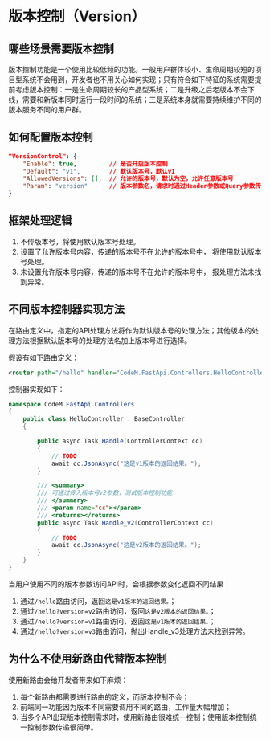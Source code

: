 # 版本控制（Version）



## 哪些场景需要版本控制

版本控制功能是一个使用比较低频的功能。一般用户群体较小、生命周期较短的项目型系统不会用到，开发者也不用关心如何实现；只有符合如下特征的系统需要提前考虑版本控制：一是生命周期较长的产品型系统；二是升级之后老版本不会下线，需要和新版本同时运行一段时间的系统；三是系统本身就需要持续维护不同的版本服务不同的用户群。



## 如何配置版本控制

```json
"VersionControl": {
    "Enable": true,			// 是否开启版本控制
    "Default": "v1",		// 默认版本号，默认v1
    "AllowedVersions": [],	// 允许的版本号，默认为空，允许任意版本号
    "Param": "version"		// 版本参数名，请求时通过Header参数或Query参数传递皆可
}
```



## 框架处理逻辑

1. 不传版本号，将使用默认版本号处理。
2. 设置了允许版本号内容，传递的版本号不在允许的版本号中， 将使用默认版本号处理。
3. 未设置允许版本号内容，传递的版本号不在允许的版本号中， 报处理方法未找到异常。



## 不同版本控制器实现方法

在路由定义中，指定的API处理方法将作为默认版本号的处理方法；其他版本的处理方法根据默认版本号的处理方法名加上版本号进行选择。

假设有如下路由定义：

```xml
<router path="/hello" handler="CodeM.FastApi.Controllers.HelloController.Handle"></router>
```

控制器实现如下：

```c#
namespace CodeM.FastApi.Controllers
{
    public class HelloController : BaseController
    {

        public async Task Handle(ControllerContext cc)
        {
            // TODO
            await cc.JsonAsync("这是v1版本的返回结果。");
        }

        /// <summary>
        /// 可通过传入版本号v2参数，测试版本控制功能
        /// </summary>
        /// <param name="cc"></param>
        /// <returns></returns>
        public async Task Handle_v2(ControllerContext cc)
        {
            // TODO
            await cc.JsonAsync("这是v2版本的返回结果。");
        }
    }
}
```

当用户使用不同的版本参数访问API时，会根据参数变化返回不同结果：

1. 通过`/hello`路由访问，返回`这是v1版本的返回结果。`；
2. 通过`/hello?version=v2`路由访问，返回`这是v2版本的返回结果。`；
3. 通过`/hello?version=v1`路由访问，返回`这是v1版本的返回结果。`；
4. 通过`/hello?version=v3`路由访问，抛出Handle_v3处理方法未找到异常。



## 为什么不使用新路由代替版本控制

使用新路由会给开发者带来如下麻烦：

1. 每个新路由都需要进行路由的定义，而版本控制不会；
2. 前端同一功能因为版本不同需要调用不同的路由，工作量大幅增加；
3. 当多个API出现版本控制需求时，使用新路由很难统一控制；使用版本控制统一控制参数传递很简单。